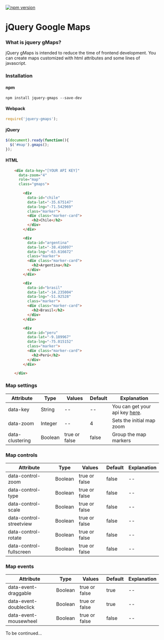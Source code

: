 [![npm version](https://badge.fury.io/js/jquery-gmaps.svg)](https://badge.fury.io/js/jquery-gmaps)

# jQuery Google Maps

### What is jquery gMaps?

jQuery gMaps is intended to reduce the time of frontend development. You can create maps customized with html attributes and some lines of javascript.

### Installation

#### npm

```
npm install jquery-gmaps --save-dev
```

#### Webpack

```js
require('jquery-gmaps');
```

#### jQuery

```js
$(document).ready(function(){
  $('#map').gmaps();
});
```

#### HTML

```html
    <div data-key="[YOUR API KEY]"
      data-zoom="4"
      role="map"
      class="gmaps">
        
        <div
          data-id="chile"
          data-lat="-35.675147"
          data-lng="-71.542969" 
          class="marker">
          <div class="marker-card">
            <h2>Chile</h2>
          </div>
        </div>

        <div
          data-id="argentina"
          data-lat="-38.416097"
          data-lng="-63.616672" 
          class="marker">
          <div class="marker-card">
            <h2>Argentina</h2>
          </div>
        </div>

        <div
          data-id="brasil"
          data-lat="-14.235004"
          data-lng="-51.92528" 
          class="marker">
          <div class="marker-card">
            <h2>Brasil</h2>
          </div>
        </div>

        <div
          data-id="peru"
          data-lat="-9.189967"
          data-lng="-75.015152" 
          class="marker">
          <div class="marker-card">
            <h2>Perú</h2>
          </div>
        </div>

    </div>
```

### Map settings

| Attribute  | Type | Values | Default | Explanation |
|-|-|-|-|-|
| data-key | String | -- | -- | You can get your api key [here](https://developers.google.com/maps/documentation/javascript/get-api-key).  |
| data-zoom | Integer | -- | 4 | Sets the initial map zoom |
| data-clustering | Boolean | true or false | false | Group the map markers |

### Map controls

| Attribute  | Type | Values | Default | Explanation |
|-|-|-|-|-|
| data-control-zoom | Boolean | true or false | false | -- |
| data-control-type | Boolean | true or false | false | -- |
| data-control-scale | Boolean | true or false | false | -- |
| data-control-streetview | Boolean | true or false | false | -- |
| data-control-rotate | Boolean | true or false | false | -- |
| data-control-fullscreen | Boolean | true or false | false | -- |

### Map events

| Attribute  | Type | Values | Default | Explanation |
|-|-|-|-|-|
| data-event-draggable | Boolean | true or false | true | -- |
| data-event-doubleclick | Boolean | true or false | true | -- |
| data-event-mousewheel | Boolean | true or false | false | -- |

To be continued...

